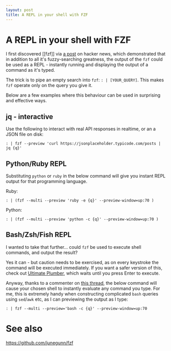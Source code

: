 ```yaml
---
layout: post
title: A REPL in your shell with FZF
---
```


# A REPL in your shell with FZF
I first discovered [[fzf]] via [a post](https://news.ycombinator.com/item?id=20455857) on hacker news, which demonstrated that in addition to all it's fuzzy-searching greatness, the output of the `fzf` could be used as a REPL - instantly running and displaying the output of a command as it's typed.

The trick is to pipe an empty search into `fzf`: `: | [YOUR_QUERY]`. This makes `fzf` operate only on the query you give it.

Below are a few examples where this behaviour can be used in surprising and effective ways.

## jq - interactive

Use the following to interact with real API responses in realtime, or an a JSON file on disk: 

```
: | fzf --preview 'curl https://jsonplaceholder.typicode.com/posts | jq {q}'
```

## Python/Ruby REPL
Substituting `python` or `ruby` in the below command will give you instant REPL output for that programming language.

Ruby:

```
: | (fzf --multi --preview 'ruby -e {q}' --preview-window=up:70 )
```

Python:
```
: | (fzf --multi --preview 'python -c {q}' --preview-window=up:70 )
```

## Bash/Zsh/Fish REPL
I wanted to take that further... could `fzf` be used to execute shell commands, and output the result?

Yes it can - but caution needs to be exercised, as on every keystroke the command will be executed immediately. If you want a safer version of this, check out [Ultimate Plumber](https://github.com/akavel/up), which waits until you press Enter to execute.

Anyway, thanks to a commenter on [this thread](https://news.ycombinator.com/item?id=20455857), the below command will cause your chosen shell to instantly evaluate any command you type. For me, this is extremely handy when constructing complicated `bash` queries using `sed`/`awk` etc, as I can previewing the output as I type:

```
: | fzf --multi --preview='bash -c {q}' --preview-window=up:70
```


# See also

https://github.com/junegunn/fzf